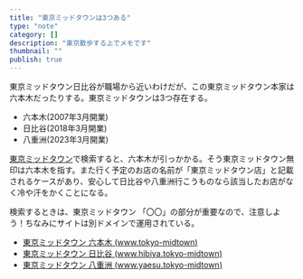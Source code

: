 ```yaml
---
title: "東京ミッドタウンは3つある"
type: "note"
category: []
description: "東京散歩する上でメモです"
thumbnail: ""
publish: true
---
```



東京ミッドタウン日比谷が職場から近いわけだが、この東京ミッドタウン本家は六本木だったりする。東京ミッドタウンは3つ存在する。

* 六本木(2007年3月開業)
* 日比谷(2018年3月開業)
* 八重洲(2023年3月開業)

[東京ミッドタウン](https://www.tokyo-midtown.com/jp/facilities/)で検索すると、六本木が引っかかる。そう東京ミッドタウン無印は六本木を指す。また行く予定のお店の名前が「東京ミッドタウン店」と記載されるケースがあり、安心して日比谷や八重洲行こうものなら該当したお店がなく冷や汗をかくことになる。

検索するときは、東京ミッドタウン 「〇〇」の部分が重要なので、注意しよう！ちなみにサイトは別ドメインで運用されている。

* [東京ミッドタウン 六本木 (www.tokyo-midtown)](https://www.tokyo-midtown.com/jp/index.html)
* [東京ミッドタウン 日比谷 (www.hibiya.tokyo-midtown)](https://www.hibiya.tokyo-midtown.com/jp/)
* [東京ミッドタウン 八重洲 (www.yaesu.tokyo-midtown)](https://www.yaesu.tokyo-midtown.com/)

